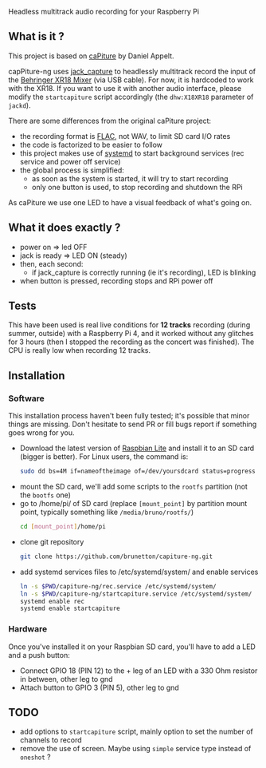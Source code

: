 Headless multitrack audio recording for your Raspberry Pi

## What is it ?

This project is based on [caPiture](https://github.com/danielappelt/caPiture) by Daniel Appelt.

capPiture-ng uses [jack_capture](https://github.com/kmatheussen/jack_capture) to headlessly multitrack record the input of the [Behringer XR18 Mixer](http://www.musictribe.com/Categories/Behringer/Mixers/Digital/XR18/p/P0BI8) (via USB cable). For now, it is hardcoded to work with the XR18. If you want to use it with another audio interface, please modify the `startcapiture` script accordingly (the `dhw:X18XR18` parameter of `jackd`).

There are some differences from the original caPiture project:
- the recording format is [FLAC](https://xiph.org/flac/), not WAV, to limit SD card I/O rates
- the code is factorized to be easier to follow
- this project makes use of [systemd](https://systemd.io/) to start background services (rec service and power off service)
- the global process is simplified:
    - as soon as the system is started, it will try to start recording
    - only one button is used, to stop recording and shutdown the RPi

As caPiture we use one LED to have a visual feedback of what's going on.

## What it does exactly ?

- power on => led OFF
- jack is ready => LED ON (steady)
- then, each second:
    - if jack_capture is correctly running (ie it's recording), LED is blinking
- when button is pressed, recording stops and RPi power off

## Tests

This have been used is real live conditions for **12 tracks** recording (during summer, outside) with a Raspberry Pi 4, and it worked without any glitches for 3 hours (then I stopped the recording as the concert was finished). The CPU is really low when recording 12 tracks.

## Installation

### Software

This installation process haven't been fully tested; it's possible that minor things are missing. Don't hesitate to send PR or fill bugs report if something goes wrong for you.

- Download the latest version of [Raspbian Lite](https://raspberrypi.org/downloads/raspbian) and install it to an SD card (bigger is better). For Linux users, the command is:
    ```bash
    sudo dd bs=4M if=nameoftheimage of=/dev/yoursdcard status=progress conv=fsync
    ```
- mount the SD card, we'll add some scripts to the `rootfs` partition (not the `bootfs` one)
- go to /home/pi/ of SD card (replace `[mount_point]` by partition mount point, typically something like `/media/bruno/rootfs/`)
    ```bash
    cd [mount_point]/home/pi
    ```
- clone git repository
    ```bash
    git clone https://github.com/brunetton/capiture-ng.git
    ```
- add systemd services files to /etc/systemd/system/ and enable services
    ```bash
    ln -s $PWD/capiture-ng/rec.service /etc/systemd/system/
    ln -s $PWD/capiture-ng/startcapiture.service /etc/systemd/system/
    systemd enable rec
    systemd enable startcapiture
    ```

### Hardware

Once you've installed it on your Raspbian SD card, you'll have to add a LED and a push button:
- Connect GPIO 18 (PIN 12) to the + leg of an LED with a 330 Ohm resistor in between, other leg to gnd
- Attach button to GPIO 3 (PIN 5), other leg to gnd

## TODO

- add options to `startcapiture` script, mainly option to set the number of channels to record
- remove the use of screen. Maybe using `simple` service type instead of `oneshot` ?
